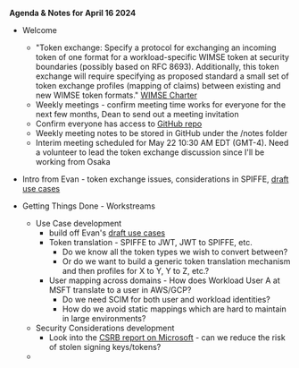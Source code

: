 **Agenda & Notes for April 16 2024**

* Welcome
  * "Token exchange: Specify a protocol for exchanging an incoming token of one format for a workload-specific WIMSE token at security boundaries (possibly based on RFC 8693). Additionally, this token exchange will require specifying as proposed standard a small set of token exchange profiles (mapping of claims) between existing and new WIMSE token formats." [WIMSE Charter](https://datatracker.ietf.org/doc/charter-ietf-wimse/)
  * Weekly meetings - confirm meeting time works for everyone for the next few months, Dean to send out a meeting invitation
  * Confirm everyone has access to [GitHub repo](https://github.com/dhs-aws/wimse-token-exch-design-team/)
  * Weekly meeting notes to be stored in GitHub under the /notes folder
  * Interim meeting scheduled for May 22 10:30 AM EDT (GMT-4).  Need a volunteer to lead the token exchange discussion since I'll be working from Osaka

* Intro from Evan - token exchange issues, considerations in SPIFFE, [draft use cases](https://datatracker.ietf.org/doc/draft-gilman-wimse-use-cases/)
* Getting Things Done - Workstreams
  * Use Case development
    * build off Evan's [draft use cases](https://datatracker.ietf.org/doc/draft-gilman-wimse-use-cases/)
    * Token translation - SPIFFE to JWT, JWT to SPIFFE, etc.
      * Do we know all the token types we wish to convert between?
      * Or do we want to build a generic token translation mechanism and then profiles for X to Y, Y to Z, etc.?
    * User mapping across domains - How does Workload User A at MSFT translate to a user in AWS/GCP?
      * Do we need SCIM for both user and workload identities?
      * How do we avoid static mappings which are hard to maintain in large environments?
  * Security Considerations development
    * Look into the [CSRB report on Microsoft](https://www.cisa.gov/sites/default/files/2024-04/CSRB_Review_of_the_Summer_2023_MEO_Intrusion_Final_508c.pdf) - can we reduce the risk of stolen signing keys/tokens?
  *  
